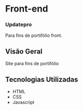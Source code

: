 # Front-end
### Updatepro

Para fins de portifólio front.

## Visão Geral

Site para fins de portifólio

## Tecnologias Utilizadas

- HTML
- CSS
- Javascript
